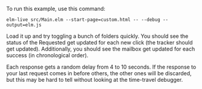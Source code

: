 To run this example, use this command:

`elm-live src/Main.elm --start-page=custom.html -- --debug --output=elm.js`

Load it up and try toggling a bunch of folders quickly. You should see
the status of the Requested get updated for each new click (the
tracker should get updated). Additionally, you should see the mailbox
get updated for each success (in chronological order).

Each response gets a random delay from 4 to 10 seconds. If the
response to your last request comes in before others, the other ones
will be discarded, but this may be hard to tell without looking at the
time-travel debugger.
